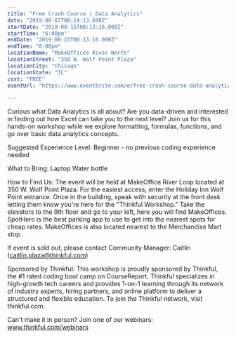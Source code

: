 ```yaml
---
title: "Free Crash Course | Data Analytics"
date: "2019-08-07T00:14:13.698Z"
startDate: "2019-08-15T00:13:16.000Z"
startTime: "6:00pm"
endDate: "2019-08-15T00:13:16.000Z"
endTime: "8:00pm"
locationName: "MakeOffices River North"
locationStreet: "350 W. Wolf Point Plaza"
locationCity: "Chicago"
locationState: "IL"
cost: "FREE"
eventUrl: "https://www.eventbrite.com/e/free-crash-course-data-analytics-tickets-64546513359?aff=ChicagoTechEvents"

---
```


Curious what Data Analytics is all about? Are you data-driven and interested in finding out how Excel can take you to the next level? Join us for this hands-on workshop while we explore formatting, formulas, functions, and go over basic data analytics concepts.

Suggested Experience Level:
Beginner - no previous coding experience needed

What to Bring:
Laptop
Water bottle 

How to Find Us: 
The event will be held at MakeOffice River Loop located at 350 W. Wolf Point Plaza. For the easiest access, enter the Holiday Inn Wolf Point entrance. Once in the building, speak with security at the front desk letting them know you're here for the "Thinkful Workshop." Take the elevators to the 9th floor and go to your left, here you will find MakeOffices. SpotHero is the best parking app to use to get into the nearest spots for cheap rates. MakeOffices is also located nearest to the Merchandise Mart stop.

If event is sold out, please contact Community Manager: Caitlin (caitlin.plaza@thinkful.com)

Sponsored by Thinkful:
This workshop is proudly sponsored by Thinkful, the #1 rated coding boot camp on CourseReport. Thinkful specializes in high-growth tech careers and provides 1-on-1 learning through its network of industry experts, hiring partners, and online platform to deliver a structured and flexible education. To join the Thinkful network, visit thinkful.com.

Can't make it in person? Join one of our webinars: www.thinkful.com/webinars

